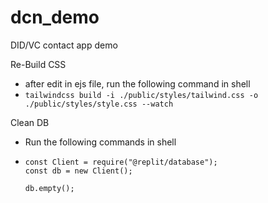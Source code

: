 # dcn_demo
DID/VC contact app demo

Re-Build CSS
* after edit in ejs file, run the following command in shell
* ```tailwindcss build -i ./public/styles/tailwind.css -o ./public/styles/style.css --watch```

Clean DB
* Run the following commands in shell
* ```
  const Client = require("@replit/database");
  const db = new Client();

  db.empty();
  ```